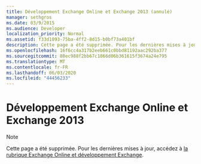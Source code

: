 ```yaml
---
title: Développement Exchange Online et Exchange 2013 (annulé)
manager: sethgros
ms.date: 03/9/2015
ms.audience: Developer
localization_priority: Normal
ms.assetid: f33d1093-75ba-4ff2-8d15-b0bf73a401bf
description: Cette page a été supprimée. Pour les dernières mises à jour, accédez à la rubrique Exchange Online et développement Exchange.
ms.openlocfilehash: 16f6cc4a317b2eeb661c0bbd81192aac292ba377
ms.sourcegitcommit: 88ec988f2bb67c1866d06b361615f3674a24e795
ms.translationtype: MT
ms.contentlocale: fr-FR
ms.lasthandoff: 06/03/2020
ms.locfileid: "44456233"
---
```

# <a name="exchange-online-and-exchange-2013-development"></a>Développement Exchange Online et Exchange 2013

> [!NOTE] 
> Cette page a été supprimée. Pour les dernières mises à jour, accédez à [la rubrique Exchange Online et développement Exchange](exchange-server-development.md).

